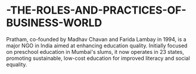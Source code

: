 # -THE-ROLES-AND-PRACTICES-OF-BUSINESS-WORLD
Pratham, co-founded by Madhav Chavan and Farida Lambay in 1994, is a major NGO in India aimed at enhancing education quality. Initially focused on preschool education in Mumbai's slums, it now operates in 23 states, promoting sustainable, low-cost education for improved literacy and social equality.
